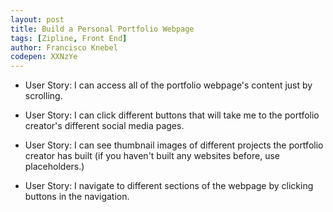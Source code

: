 ```yaml
---
layout: post
title: Build a Personal Portfolio Webpage
tags: [Zipline, Front End]
author: Francisco Knebel
codepen: XXNzYe
---
```


- User Story: I can access all of the portfolio webpage's content just by scrolling.

- User Story: I can click different buttons that will take me to the portfolio creator's different social media pages.

- User Story: I can see thumbnail images of different projects the portfolio creator has built (if you haven't built any websites before, use placeholders.)

- User Story: I navigate to different sections of the webpage by clicking buttons in the navigation.
